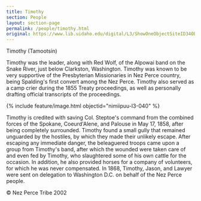 ```yaml
---
title: Timothy
section: People
layout: section-page
permalink: /people/timothy.html
original: https://www.lib.uidaho.edu/digital/L3/ShowOneObjectSiteID34ObjectID223.html
---
```


Timothy (Tamootsin)

Timothy was the leader, along with Red Wolf, of the Alpowai band on the Snake River, just below Clarkston, Washington. Timothy was known to be very supportive of the Presbyterian Missionaries in Nez Perce country, being Spalding's first convert among the Nez Perce.
Timothy also served as a camp crier during the 1855 Treaty proceedings, as well as personally drafting official transcripts of the proceedings.

{% include feature/image.html objectid="nimiipuu-l3-040" %}

Timothy is credited with saving Col. Steptoe's command from the combined forces of the Spokane, Coeurd'Alene, and Palouse in May 17, 1858, after being completely surrounded. Timothy found a small gully that remained unguarded by the hostiles, by which they made their unlikely escape. After escaping any immediate danger, the beleaguered troops came upon a group from Timothy's band, after which the wounded were taken care of and even fed by Timothy, who slaughtered some of his own cattle for the occasion. In addition, he also provided horses for a company of volunteers, for which he was never compensated. In 1868, Timothy, Jason, and Lawyer were sent on delegation to Washington D.C. on behalf of the Nez Perce people.

© Nez Perce Tribe 2002